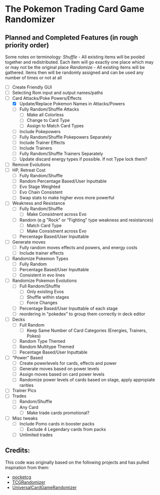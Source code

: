 # The Pokemon Trading Card Game Randomizer

## Planned and Completed Features (in rough priority order)
Some notes on terminology:
*Shuffle* - All existing items will be pooled together and redistributed. Each item will go exactly one place which may or may not be the original place
*Randomize* - All existing items will be gathered. Items then will be randomly assigned and can be used any number of times or not at all
 * [ ] Create Friendly GUI
 * [ ] Selecting Rom input and output names/paths
 * [ ] Card Attacks/Poke Powers/Effects
	* [X] Update/Replace Pokemon Names in Attacks/Powers
 	* [ ] Fully Random/Shuffle Attacks
		* [ ] Make all Colorless
		* [ ] Change to Card Type
		* [ ] Assign to Match Card Types
	* [ ] Include Pokepowers
	* [ ] Fully Random/Shuffle Pokepowers Separately
	* [ ] Include Trainer Effects
	* [ ] Include Trainers
	* [ ] Fully Random/Shuffle Trainers Separately
	* [ ] Update discard energy types if possible. If not Type lock them?
* [ ] Remove Evolutions
* [ ] HP, Retreat Cost 
	* [ ] Fully Random/Shuffle
	* [ ] Random Percentage Based/User Inputtable
	* [ ] Evo Stage Weighted
	* [ ] Evo Chain Consistent
	* [ ] Swap stats to make higher evos more powerful
* [ ] Weakness and Resistance
	* [ ] Fully Random/Shuffle
		* [ ] Make Consistnent across Evo
	* [ ] Random (e.g "Rock" or "Fighting" type weakness and resistances)
		* [ ] Match Card Type
		* [ ] Make Consistnent across Evo
	* [ ] Percentage Based/User Inputtable
* [ ] Generate moves
	* [ ] Fully random moves effects and powers, and energy costs
	* [ ] Include trainer effects
* [ ] Randomize Pokemon Types
	* [ ] Fully Random
	* [ ] Percentage Based/User Inputtable
	* [ ] Consistent in evo lines
* [ ] Randomize Pokemon Evolutions
	* [ ] Full Random/Shuffle
		* [ ] Only existing Evos
		* [ ] Shuffle within stages
		* [ ] Force Changes
	* [ ] Percentage Based/User Inputtable of each stage
	* [ ] reordering in "pokedex" to group them correctly in deck editor
* [ ] Decks
	* [ ] Full Random
		* [ ] Keep Same Number of Card Categories (Energies, Trainers, Pokes)
	* [ ] Random Type Themed
	* [ ] Random Multitype Themed
	* [ ] Pecentage Based/User Inputtable
* [ ] "Power" Based
	* [ ] Create powerlevels for cards, effects and power
	* [ ] Generate moves based on power levels
	* [ ] Assign moves based on card power levels
	* [ ] Randomize power levels of cards based on stage, apply appropiate rarities
* [ ] Trainer Pics
* [ ] Trades
	* [ ] Random/Shuffle
	* [ ] Any Card
		* [ ] Make trade cards promotional?
* [ ] Misc tweaks
	* [ ] Include Pomo cards in booster packs
		* [ ] Exclude 4 Legendary cards from packs
	* [ ] Unlimited trades

## Credits: 
This code was originally based on the following projects and has pulled inspiration from them:
* [pocketcg](https://github.com/xCrystal/poketcg)
* [TCGRandomizer](https://github.com/xCrystal/TCGRandomizer)
* [UniversalCardGameRandomizer](https://github.com/anmart/UniversalCardGameRandomizer)
